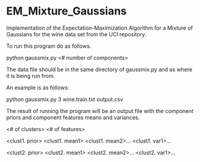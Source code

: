 # EM_Mixture_Gaussians
Implementation of the Expectation-Maximization Algorithm for a Mixture of Gaussians for the wine data set from the UCI repository. 

To run this program do as follows.

python gaussmix.py <# number of components> <name of data file> <name of output file>

The data file should be in the same directory of gaussmix.py and as where it
is being run from.

An example is as follows:

python gaussmix.py 3 wine.train.txt output.csv

The result of running the program will be an output file with the component priors and component features means and variances.

<# of clusters> <# of features>

<clust1. prior> <clust1. mean1> <clust1. mean2>... <clust1. var1>...

<clust2. prior> <clust2. mean1> <clust2. mean2>... <clust2. var1>...

